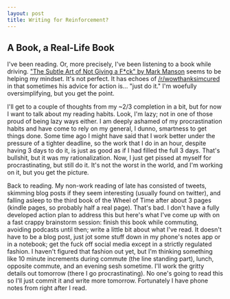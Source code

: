 ```yaml
---
layout: post
title: Writing for Reinforcement?
---
```


## A Book, a Real-Life Book

I've been reading.  Or, more precisely, I've been listening to a book while driving.  ["The Subtle Art of Not Giving a F\*ck" by Mark Manson](https://en.wikipedia.org/wiki/The_Subtle_Art_of_Not_Giving_a_F*ck) seems to be helping my mindset.  It's not perfect.  It has echoes of [/r/wowthanksimcured](https://www.reddit.com/r/wowthanksimcured/) in that sometimes his advice for action is... "just do it."  I'm woefully oversimplifying, but you get the point.

I'll get to a couple of thoughts from my ~2/3 completion in a bit, but for now I want to talk about my reading habits.  Look, I'm lazy; not in one of those proud of being lazy ways either.  I am deeply ashamed of my procrastination habits and have come to rely on my general, I dunno, smartness to get things done.  Some time ago I might have said that I work better under the pressure of a tighter deadline, so the work that I do in an hour, despite having 3 days to do it, is just as good as if I had filled the full 3 days.  That's bullshit, but it was my rationalization.  Now, I just get pissed at myself for procrastinating, but still do it.  It's not the worst in the world, and I'm working on it, but you get the picture.

Back to reading.  My non-work reading of late has consisted of tweets, skimming blog posts if they seem interesting (usually found on twitter), and falling asleep to the third book of the Wheel of Time after about 3 pages (kindle pages, so probably half a real page).  That's bad.  I don't have a fully developed action plan to address this but here's what I've come up with on a fast crappy brainstorm session: finish this book while commuting, avoiding podcasts until then; write a little bit about what I've read.  It doesn't have to be a blog post, just jot some stuff down in my phone's notes app or in a notebook; get the fuck off social media except in a strictly regulated fashion.  I haven't figured that fashion out yet, but I'm thinking something like 10 minute increments during commute (the line standing part), lunch, opposite commute, and an evening sesh sometime.  I'll work the gritty details out tomorrow (there I go procrastinating).  No one's going to read this so I'll just commit it and write more tomorrow.  Fortunately I have phone notes from right after I read.
